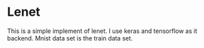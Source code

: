 # Lenet
This is a simple implement of lenet.
I use keras and tensorflow as it backend. Mnist data set is the train data set.
